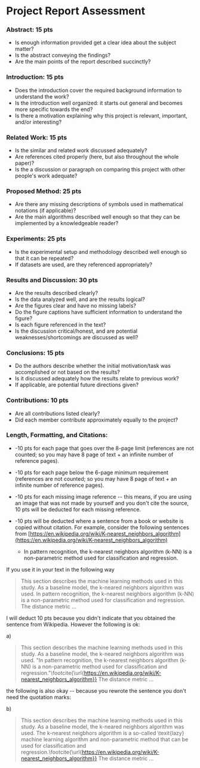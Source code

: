 # Project Report Assessment


### Abstract: 15 pts

- Is enough information provided get a clear idea about the subject matter?
- Is the abstract conveying the findings?
- Are the main points of the report described succinctly?

### Introduction: 15 pts

- Does the introduction cover the required background information to understand the work?
- Is the introduction well organized: it starts out general and becomes more specific towards the end?
- Is there a motivation explaining why this project is relevant, important, and/or interesting?

### Related Work: 15 pts

- Is the similar and related work discussed adequately?
- Are references cited properly (here, but also throughout the whole paper)?
- Is the a discussion or paragraph on comparing this project with other people's work adequate?


### Proposed Method: 25 pts

- Are there any missing descriptions of symbols used in mathematical notations (if applicable)?
- Are the main algorithms described well enough so that they can be implemented by a knowledgeable reader?

### Experiments: 25 pts

- Is the experimental setup and methodology described well enough so that it can be repeated?
- If datasets are used, are they referenced appropriately?

### Results and Discussion: 30 pts

- Are the results described clearly?
- Is the data analyzed well, and are the results logical?
- Are the figures clear and have no missing labels?
- Do the figure captions have sufficient information to understand the figure?
- Is each figure referenced in the text?
- Is the discussion critical/honest, and are potential weaknesses/shortcomings are discussed as well? 

### Conclusions: 15 pts

- Do the authors describe whether the initial motivation/task was accomplished or not based on the results?
- Is it discussed adequately how the results relate to previous work?
- If applicable, are potential future directions given?

### Contributions: 10 pts

- Are all contributions listed clearly?
- Did each member contribute approximately equally to the project?

### Length, Formatting, and Citations:

- -10 pts for each page that goes over the 8-page limit (references are not counted; so you may have 8 page of text + an infinite number of reference pages).
- -10 pts for each page below the 6-page minimum requirement (references are not counted; so you may have 8 page of text + an infinite number of reference pages).
- -10 pts for each missing image reference -- this means, if you are using an image that was not made by yourself and you don't cite the source, 10 pts will be deducted for each missing reference.
- -10 pts will be deducted where a sentence from a book or website is copied without citation. For example, consider the following sentences from [https://en.wikipedia.org/wiki/K-nearest_neighbors_algorithm](https://en.wikipedia.org/wiki/K-nearest_neighbors_algorithm)

  - In pattern recognition, the k-nearest neighbors algorithm (k-NN) is a non-parametric method used for classification and regression.
  
If you use it in your text in the following way

> This section describes the machine learning methods used in this study. As a baseline model, the k-neared neighbors algorithm was used. In pattern recognition, the k-nearest neighbors algorithm (k-NN) is a non-parametric method used for classification and regression. The distance metric ...

I will deduct 10 pts because you didn't indicate that you obtained the sentence from Wikipedia. However the following is ok:

a)

> This section describes the machine learning methods used in this study. As a baseline model, the k-neared neighbors algorithm was used. "In pattern recognition, the k-nearest neighbors algorithm (k-NN) is a non-parametric method used for classification and regression."\footcite{\url{https://en.wikipedia.org/wiki/K-nearest_neighbors_algorithm}} The distance metric ...

the following is also okay -- because you rewrote the sentence you don't need the quotation marks:

b) 

> This section describes the machine learning methods used in this study. As a baseline model, the k-neared neighbors algorithm was used. The k-nearest neigbhors algorithm is a so-called \texit{lazy} machine learning algorithm and non-parametric method that can be used for classification and regression.\footcite{\url{https://en.wikipedia.org/wiki/K-nearest_neighbors_algorithm}} The distance metric ...

